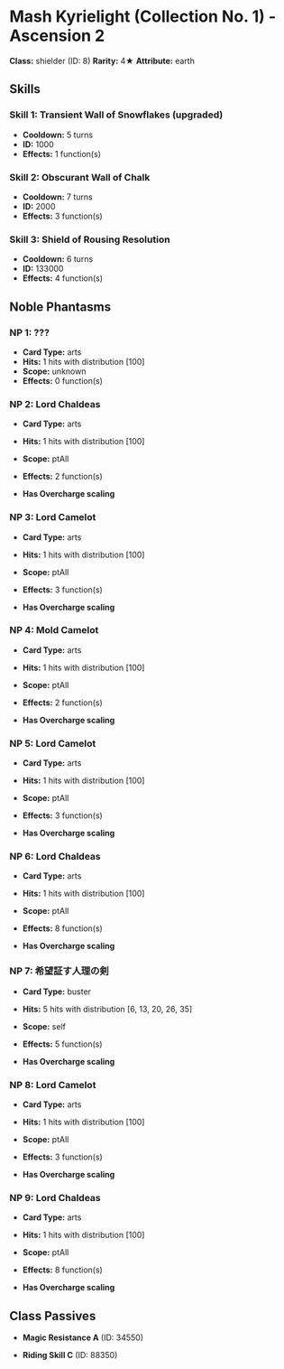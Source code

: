 # Mash Kyrielight (Collection No. 1) - Ascension 2

**Class:** shielder (ID: 8)
**Rarity:** 4★
**Attribute:** earth

## Skills

### Skill 1: Transient Wall of Snowflakes (upgraded)
- **Cooldown:** 5 turns
- **ID:** 1000
- **Effects:** 1 function(s)

### Skill 2: Obscurant Wall of Chalk
- **Cooldown:** 7 turns
- **ID:** 2000
- **Effects:** 3 function(s)

### Skill 3: Shield of Rousing Resolution
- **Cooldown:** 6 turns
- **ID:** 133000
- **Effects:** 4 function(s)

## Noble Phantasms

### NP 1: ???
- **Card Type:** arts
- **Hits:** 1 hits with distribution [100]
- **Scope:** unknown
- **Effects:** 0 function(s)

### NP 2: Lord Chaldeas
- **Card Type:** arts
- **Hits:** 1 hits with distribution [100]
- **Scope:** ptAll
- **Effects:** 2 function(s)

- **Has Overcharge scaling**

### NP 3: Lord Camelot
- **Card Type:** arts
- **Hits:** 1 hits with distribution [100]
- **Scope:** ptAll
- **Effects:** 3 function(s)

- **Has Overcharge scaling**

### NP 4: Mold Camelot
- **Card Type:** arts
- **Hits:** 1 hits with distribution [100]
- **Scope:** ptAll
- **Effects:** 2 function(s)

- **Has Overcharge scaling**

### NP 5: Lord Camelot
- **Card Type:** arts
- **Hits:** 1 hits with distribution [100]
- **Scope:** ptAll
- **Effects:** 3 function(s)

- **Has Overcharge scaling**

### NP 6: Lord Chaldeas
- **Card Type:** arts
- **Hits:** 1 hits with distribution [100]
- **Scope:** ptAll
- **Effects:** 8 function(s)

- **Has Overcharge scaling**

### NP 7: 希望証す人理の剣
- **Card Type:** buster
- **Hits:** 5 hits with distribution [6, 13, 20, 26, 35]
- **Scope:** self
- **Effects:** 5 function(s)

- **Has Overcharge scaling**

### NP 8: Lord Camelot
- **Card Type:** arts
- **Hits:** 1 hits with distribution [100]
- **Scope:** ptAll
- **Effects:** 3 function(s)

- **Has Overcharge scaling**

### NP 9: Lord Chaldeas
- **Card Type:** arts
- **Hits:** 1 hits with distribution [100]
- **Scope:** ptAll
- **Effects:** 8 function(s)

- **Has Overcharge scaling**

## Class Passives

- **Magic Resistance A** (ID: 34550)

- **Riding Skill C** (ID: 88350)
